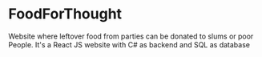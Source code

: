 # FoodForThought
Website where leftover food from parties can be donated to slums or poor People. It's a React JS website with C# as backend and SQL as database
